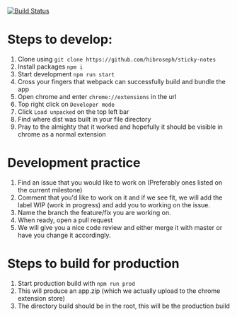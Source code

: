[![Build Status](https://dev.azure.com/iwillridgley/iwillridgley/_apis/build/status/hibroseph.Docamatic?branchName=master)](https://dev.azure.com/iwillridgley/iwillridgley/_build/latest?definitionId=1&branchName=master)
# Steps to develop:
1. Clone using `git clone https://github.com/hibroseph/sticky-notes`
2. Install packages `npm i`
3. Start development `npm run start`
4. Cross your fingers that webpack can successfully build and bundle the app
5. Open chrome and enter `chrome://extensions` in the url
6. Top right click on `Developer mode`
7. Click `Load unpacked` on the top left bar
8. Find where dist was built in your file directory
9. Pray to the almighty that it worked and hopefully it should be visible in chrome as a normal extension

# Development practice
1. Find an issue that you would like to work on (Preferably ones listed on the current milestone)
2. Comment that you'd like to work on it and if we see fit, we will add the label WIP (work in progress) and add you to working on the issue.
3. Name the branch the feature/fix you are working on.
4. When ready, open a pull request
5. We will give you a nice code review and either merge it with master or have you change it accordingly.

# Steps to build for production
1. Start production build with `npm run prod`
2. This will produce an app.zip (which we actually upload to the chrome extension store)
3. The directory build should be in the root, this will be the production build